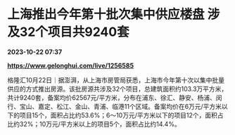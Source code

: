 # 上海推出今年第十批次集中供应楼盘 涉及32个项目共9240套

**2023-10-22 07:37**

**https://www.gelonghui.com/live/1256585**

格隆汇10月22日｜据澎湃，从上海市房管局获悉，上海市今年第十次以集中批量供应的方式推出房源。该批房源共涉及32个项目，总建筑面积约103.3万平方米，共计9240套，备案均价62567元/平方米，分布在浦东、徐汇、静安、杨浦、闵行、宝山、嘉定、松江、金山、青浦、临港11个区域。备案均价在6万元/平方米以下的项目15个，面积占比约53.6%；6～10万元/平方米以下的项目12个，面积占比约32%；10万元/平方米以上的项目5个，面积占比约14.4%。
